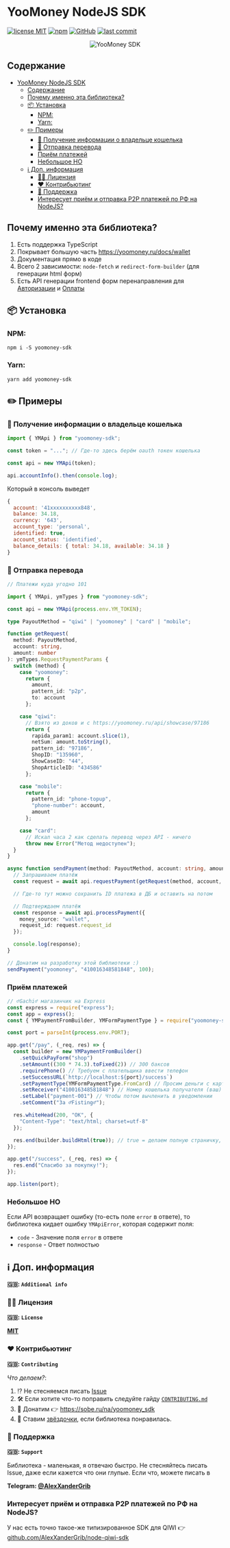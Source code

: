 # YooMoney NodeJS SDK

[![license MIT](https://img.shields.io/npm/l/yoomoney-sdk?style=flat-square)](https://github.com/AlexXanderGrib/yoomoney-sdk/blob/main/LICENSE)
[![npm](https://img.shields.io/npm/v/yoomoney-sdk?style=flat-square)](https://npmjs.com/package/yoomoney-sdk)
[![GitHub](https://img.shields.io/github/stars/AlexXanderGrib/yoomoney-sdk?style=flat-square)](https://github.com/AlexXanderGrib/yoomoney-sdk)
[![last commit](https://img.shields.io/github/last-commit/AlexXanderGrib/yoomoney-sdk?style=flat-square)](https://github.com/AlexXanderGrib/yoomoney-sdk)

<center>
  <img src="docs/assets/logo.svg" alt="YooMoney SDK" />
</center>

## Содержание

- [YooMoney NodeJS SDK](#yoomoney-nodejs-sdk)
  - [Содержание](#содержание)
  - [Почему именно эта библиотека?](#почему-именно-эта-библиотека)
  - [📦 Установка](#-установка)
    - [NPM:](#npm)
    - [Yarn:](#yarn)
  - [✏️ Примеры](#️-примеры)
    - [🔎 Получение информации о владельце кошелька](#-получение-информации-о-владельце-кошелька)
    - [💸 Отправка перевода](#-отправка-перевода)
    - [Приём платежей](#приём-платежей)
    - [Небольшое НО](#небольшое-но)
  - [ℹ️ Доп. информация](#ℹ️-доп-информация)
    - [🧑‍⚖️ Лицензия](#️-лицензия)
    - [❤️ Контрибьютинг](#️-контрибьютинг)
    - [🙋 Поддержка](#-поддержка)
    - [Интересует приём и отправка P2P платежей по РФ на NodeJS?](#интересует-приём-и-отправка-p2p-платежей-по-рф-на-nodejs)

## Почему именно эта библиотека?

1. Есть поддержка TypeScript
2. Покрывает большую часть https://yoomoney.ru/docs/wallet
3. Документация прямо в коде
4. Всего 2 зависимости: `node-fetch` и `redirect-form-builder` (для генерации html форм)
5. Есть API генерации frontend форм перенаправления для [Авторизации](https://yoomoney.ru/docs/wallet/using-api/authorization/basics) и [Оплаты](https://yoomoney.ru/docs/payment-buttons/using-api/forms)

## 📦 Установка

### NPM:

```shell
npm i -S yoomoney-sdk
```

### Yarn:

```shell
yarn add yoomoney-sdk
```

## ✏️ Примеры

### 🔎 Получение информации о владельце кошелька

```typescript
import { YMApi } from "yoomoney-sdk";

const token = "..."; // Где-то здесь берём oauth токен кошелька

const api = new YMApi(token);

api.accountInfo().then(console.log);
```

Который в консоль выведет

```javascript
{
  account: '41xxxxxxxxxx848',
  balance: 34.18,
  currency: '643',
  account_type: 'personal',
  identified: true,
  account_status: 'identified',
  balance_details: { total: 34.18, available: 34.18 }
}
```

### 💸 Отправка перевода

```typescript
// Платежи куда угодно 101

import { YMApi, ymTypes } from "yoomoney-sdk";

const api = new YMApi(process.env.YM_TOKEN);

type PayoutMethod = "qiwi" | "yoomoney" | "card" | "mobile";

function getRequest(
  method: PayoutMethod,
  account: string,
  amount: number
): ymTypes.RequestPaymentParams {
  switch (method) {
    case "yoomoney":
      return {
        amount,
        pattern_id: "p2p",
        to: account
      };

    case "qiwi":
      // Взято из доков и с https://yoomoney.ru/api/showcase/97186
      return {
        rapida_param1: account.slice(1),
        netSum: amount.toString(),
        pattern_id: "97186",
        ShopID: "135960",
        ShowCaseID: "44",
        ShopArticleID: "434586"
      };

    case "mobile":
      return {
        pattern_id: "phone-topup",
        "phone-number": account,
        amount
      };

    case "card":
      // Искал часа 2 как сделать перевод через API - ничего
      throw new Error("Метод недоступен");
  }
}

async function sendPayment(method: PayoutMethod, account: string, amount: number) {
  // Запрашиваем платёж
  const request = await api.requestPayment(getRequest(method, account, amount));

  // Где-то тут можно сохранить ID платежа в ДБ и оставить на потом

  // Подтверждаем платёж
  const response = await api.processPayment({
    money_source: "wallet",
    request_id: request.request_id
  });

  console.log(response);
}

// Донатим на разработку этой библиотеки :)
sendPayment("yoomoney", "410016348581848", 100);
```

### Приём платежей

```javascript
// ♂️Gachi♂️ магазинчик на Express
const express = require("express");
const app = express();
const { YMPaymentFromBuilder, YMFormPaymentType } = require("yoomoney-sdk");

const port = parseInt(process.env.PORT);

app.get("/pay", (_req, res) => {
  const builder = new YMPaymentFromBuilder()
    .setQuickPayForm("shop")
    .setAmount((300 * 74.3).toFixed(2)) // 300 баксов
    .requirePhone() // Требуем с плательщика ввести телефон
    .setSuccessURL(`http://localhost:${port}/success`)
    .setPaymentType(YMFormPaymentType.FromCard) // Просим деньги с карты
    .setReceiver("410016348581848") // Номер кошелька получателя (ваш)
    .setLabel("payment-001") // Чтобы потом вычленить в уведомлении
    .setComment("За ♂️Fisting♂️");

  res.whiteHead(200, "OK", {
    "Content-Type": "text/html; charset=utf-8"
  });

  res.end(builder.buildHtml(true)); // true = делаем полную страничку, а не только форму
});

app.get("/success", (_req, res) => {
  res.end("Спасибо за покупку!");
});

app.listen(port);
```

### Небольшое НО

Если API возвращает ошибку (то-есть поле `error` в ответе), то библиотека кидает ошибку `YMApiError`, которая содержит поля:

- `code` - Значение поля `error` в ответе
- `response` - Ответ полностью

## ℹ️ Доп. информация

**🇬🇧: `Additional info`**

### 🧑‍⚖️ Лицензия

**🇬🇧: `License`**

[**MIT**](./LICENSE)

### ❤️ Контрибьютинг

**🇬🇧: `Contributing`**

_Что делаем?_:

1. ⁉️ Не стесняемся писать [Issue](https://github.com/AlexXanderGrib/yoomoney-sdk/issues/new)
2. 🛠️ Если хотите что-то поправить следуйте гайду [`CONTRIBUTING.md`](./CONTRIBUTING.md)
3. 💸 Донатим 👉 https://sobe.ru/na/yoomoney_sdk
4. 🌟 Ставим [звёздочки](https://github.com/AlexXanderGrib/yoomoney-sdk/stargazers), если библиотека понравилась.

### 🙋 Поддержка

**🇬🇧: `Support`**

Библиотека - маленькая, я отвечаю быстро. Не стесняйтесь писать Issue, даже если кажется что они глупые. Если что, можете писать в

**Telegram: [@AlexXanderGrib](https://t.me/AlexXanderGrib)**

### Интересует приём и отправка P2P платежей по РФ на NodeJS?

У нас есть точно такое-же типизированное SDK для QIWI 👉 [github.com/AlexXanderGrib/node-qiwi-sdk](https://github.com/AlexXanderGrib/node-qiwi-sdk)
